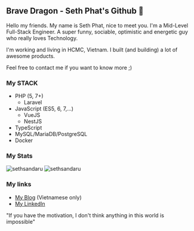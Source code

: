 ## Brave Dragon - Seth Phat's Github 👋

Hello my friends. My name is Seth Phat, nice to meet you. I'm a Mid-Level Full-Stack Engineer. A super funny, sociable, optimistic and energetic guy who really loves Technology.

I'm working and living in HCMC, Vietnam. I built (and building) a lot of awesome products.

Feel free to contact me if you want to know more ;)

### My STACK
- PHP (5, 7+)
  - Laravel
- JavaScript (ES5, 6, 7,...)
  - VueJS
  - NestJS
- TypeScript
- MySQL/MariaDB/PostgreSQL
- Docker

### My Stats

<p align="left">
<img src="https://github-readme-stats.vercel.app/api?username=sethsandaru&show_icons=true&theme=vue-dark&count_private=true" alt="sethsandaru" />
<img src="https://github-readme-stats.vercel.app/api/top-langs/?username=sethsandaru&layout=compact&theme=vue-dark" alt="sethsandaru" /> 
</p>

### My links
- [My Blog](https://sethphat.com) (Vietnamese only)
- [My LinkedIn](https://www.linkedin.com/in/sethphat/)

"If you have the motivation, I don't think anything in this world is impossible"
